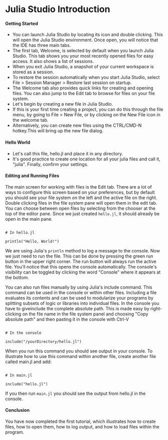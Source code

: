Julia Studio Introduction
================================================

#### Getting Started
- You can launch Julia Studio by locating its icon and double clicking. This will open the Julia Studio environment. Once open, you will notice that the IDE has three main tabs.
- The first tab, Welcome, is selected by default when you launch Julia Studio. This tab shows you your most recently opened files for easy access. It also shows a list of sessions. 
- When you exit Julia Studio, a snapshot of your current workspace is stored as a session. 
- To restore the session automatically when you start Julia Studio, select File > Session Manager > Restore last session on startup.
- The Welcome tab also provides quick links for creating and opening files. You can also jump to the Edit tab to browse for files on your file system.
- Let's begin by creating a new file in Julia Studio. 
- If this is your first time creating a project, you can do this through the file menu, by going to File > New File, or by clicking on the New File icon in the welcome tab. 
- Alternatively, you can create new files using the CTRL/CMD-N hotkey.This will bring up the new file dialog.
 
#### Hello World
- Let's call this file, hello.jl and place it in any directory. 
- It's good practice to create one location for all your julia files and call it, "julia". Finally, confirm your settings.

#### Editing and Running Files
The main screen for working with files is the Edit tab. There are a lot of ways to configure this screen based on your preferences, but by default you should see your file system on the left and the active file on the right. Double clicking files in the file system pane will open them in the edit tab. You can choose between open files by selecting from the chooser at the top of the editor pane. Since we just created `hello.jl`, it should already be open in the main pane.

<pre><code>
# In hello.jl
	 
println("Hello, World!")
</code></pre>

We are using Julia's `println` method to log a message to the console. Now we just need to run the file. This can be done by pressing the green run button in the upper right corner. The run button will always run the active file.
You'll notice that this opens the console automatically. The console's visibility can be toggled by clicking the word "Console" where it appears at the bottom.
 
You can also run files manually by using Julia's include command. This command can be used in the console or within other files. Including a file evaluates its contents and can be used to modularize your programs by splitting subsets of logic or libraries into individual files. 
In the console you have to giveinclude the complete absolute path. This is made easy by right-clicking on the file name in the file system panel and choosing "Copy absolute path" and then pasting it in the console with Ctrl-V
<pre><code>
# In the console
	 
include("/yourDirectory/hello.jl")
</code></pre>
When you run this command you should see output in your console.
To illustrate how to use this command within another file, create another file called main.jl and add:
<pre><code>
# In main.jl
 
include("hello.jl")
</code></pre>
If you then run `main.jl` you should see the output from hello.jl in the console.

#### Conclusion
You have now completed the first tutorial, which illustrates how to create files, how to open them, how to log output, and how to load files within the program.

